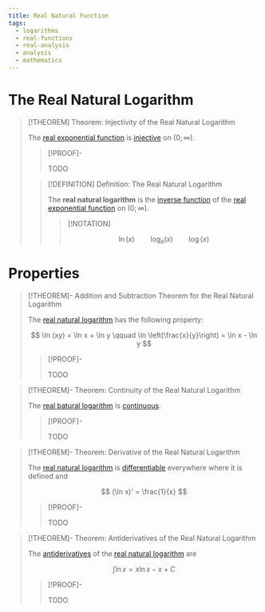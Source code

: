 ```yaml
---
title: Real Natural Function
tags:
  - logarithms
  - real-functions
  - real-analysis
  - analysis
  - mathematics
---
```


# The Real Natural Logarithm

>[!THEOREM] Theorem: Injectivity of the Real Natural Logarithm
>
>The [real exponential function](../The%20Real%20Exponential%20Function.md) is [injective](../../../Functions/Injections,%20Surjections%20and%20Bijections.md) on $(0; \infty)$.
>
>>[!PROOF]-
>>
>>TODO
>>
>
>>[!DEFINITION] Definition: The Real Natural Logarithm
>>
>>The **real natural logarithm** is the [inverse function](../../../Functions/Injections,%20Surjections%20and%20Bijections.md) of the [real exponential function](../The%20Real%20Exponential%20Function.md) on $(0; \infty)$.
>>
>>>[!NOTATION]
>>>
>>>$$
>>>\ln(x) \qquad \log_\mathrm{e}(x) \qquad \log(x)
>>>$$
>>>
>>
>

# Properties

>[!THEOREM]- Addition and Subtraction Theorem for the Real Natural Logarithm
>
>The [real natural logarithm](The%20Real%20Natural%20Logarithm.md) has the following property:
>
>$$
>\ln (xy) = \ln x + \ln y \qquad \ln \left(\frac{x}{y}\right) = \ln x - \ln y
>$$
>
>>[!PROOF]-
>>
>>TODO
>>
>

>[!THEOREM]- Theorem: Continuity of the Real Natural Logarithm
>
>The [real batural logarithm](The%20Real%20Natural%20Logarithm.md) is [continuous](Continuity.md).
>
>>[!PROOF]-
>>
>>TODO
>>
>

>[!THEOREM]- Theorem: Derivative of the Real Natural Logarithm
>
>The [real natural logarithm](The%20Real%20Natural%20Logarithm.md) is  [differentiable](../Differentiability.md) everywhere where it is defined and
>
>$$
>(\ln x)' = \frac{1}{x}
>$$
>
>>[!PROOF]-
>>
>>TODO
>>
>

>[!THEOREM]- Theorem: Antiderivatives of the Real Natural Logarithm
>
>The [antiderivatives](../Integration/Antiderivatives.md) of the [real natural logarithm](The%20Real%20Natural%20Logarithm.md) are
>
>$$
>\int \ln x = x \ln x - x + C
>$$
>
>>[!PROOF]-
>>
>>TODO
>>
>

